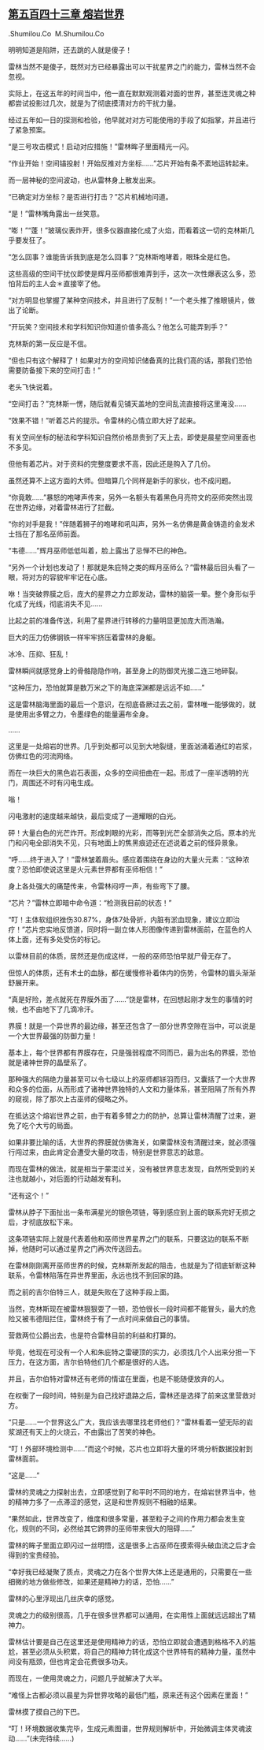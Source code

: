 ## [第五百四十三章 熔岩世界](https://www.xxbiquge.com/11_11222/8947330.html)


  .Shumilou.Co  M.Shumilou.Co

  明明知道是陷阱，还去跳的人就是傻子！

  雷林当然不是傻子，既然对方已经暴露出可以干扰星界之门的能力，雷林当然不会忽视。

  实际上，在这五年的时间当中，他一直在默默观测着对面的世界，甚至连灵魂之种都尝试投影过几次，就是为了彻底摸清对方的干扰力量。

  经过五年如一日的探测和检验，他早就对对方可能使用的手段了如指掌，并且进行了紧急预案。

  “是三号攻击模式！启动对应措施！”雷林眸子里面精光一闪。

  “作业开始！空间锚投射！开始反推对方坐标……”芯片开始有条不紊地运转起来。

  而一层神秘的空间波动，也从雷林身上散发出来。

  “已确定对方坐标？是否进行打击？”芯片机械地问道。

  “是！”雷林嘴角露出一丝笑意。

  “嘭！”“蓬！”玻璃仪表炸开，很多仪器直接化成了火焰，而看着这一切的克林斯几乎要发狂了。

  “怎么回事？谁能告诉我到底是怎么回事？”克林斯咆哮着，眼珠全是红色。

  这些高级的空间干扰仪即使是辉月巫师都很难弄到手，这次一次性爆表这么多，恐怕背后的主人会＊直接宰了他。

  “对方明显也掌握了某种空间技术，并且进行了反制！”一个老头推了推眼镜片，做出了论断。

  “开玩笑？空间技术和学科知识你知道价值多高么？他怎么可能弄到手？”

  克林斯的第一反应是不信。

  “但也只有这个解释了！如果对方的空间知识储备真的比我们高的话，那我们恐怕需要防备接下来的空间打击！”

  老头飞快说着。

  “空间打击？”克林斯一愣，随后就看见铺天盖地的空间乱流直接将这里淹没……

  “效果不错！”听着芯片的提示。令雷林的心情立即大好了起来。

  有关空间坐标的秘法和学科知识自然价格昂贵到了天上去，即使是晨星空间里面也不多见。

  但他有着芯片。对于资料的完整度要求不高，因此还是购入了几份。

  虽然还算不上这方面的大师。但暗算几个同样是新手的家伙，也不成问题。

  “你竟敢……”暴怒的咆哮声传来，另外一名额头有着黑色月亮符文的巫师突然出现在世界边缘，对着雷林进行了拦截。

  “你的对手是我！”伴随着狮子的咆哮和吼叫声，另外一名仿佛是黄金铸造的金发术士挡在了那名巫师前面。

  “韦德……”辉月巫师低低叫着，脸上露出了忌惮不已的神色。

  “另外一个计划也发动了！那就是朱庇特之类的辉月巫师么？”雷林最后回头看了一眼，将对方的容貌牢牢记在心底。

  咻！当突破界膜之后，庞大的星界之力立即发动，雷林的脑袋一晕。整个身形似乎化成了光线，彻底消失不见……

  比起之前的准备传送，利用了星界进行转移的力量明显更加庞大而浩瀚。

  巨大的压力仿佛钢铁一样牢牢挤压着雷林的身躯。

  冰冷、压抑、狂乱！

  雷林瞬间就感觉身上的骨骼隐隐作响，甚至身上的防御灵光接二连三地碎裂。

  “这种压力，恐怕就算是数万米之下的海底深渊都是远远不如……”

  这是雷林脑海里面的最后一个意识，在彻底昏厥过去之前，雷林唯一能够做的，就是使用出多臂之力，令墨绿色的能量遍布全身。

  ……

  这里是一处熔岩的世界。几乎到处都可以见到大地裂缝，里面汹涌着通红的岩浆，仿佛红色的河流网络。

  而在一块巨大的黑色岩石表面，众多的空间扭曲在一起。形成了一座半透明的光门，周围还不时有闪电生成。

  嗡！

  闪电激射的速度越来越快，最后变成了一道耀眼的白光。

  砰！大量白色的光芒炸开。形成刺眼的光彩，而等到光芒全部消失之后。原本的光门和闪电全部消失不见，只有地面上的焦黑痕迹还在述说着之前的怪异景象。

  “呼……终于进入了！”雷林皱着眉头。感应着围绕在身边的大量火元素：“这种浓度？恐怕即使说这里是火元素世界都有巫师相信！”

  身上各处强大的痛楚传来，令雷林闷哼一声，有些弯下了腰。

  “芯片？”雷林立即暗中命令道：“检测我目前的状态！”

  “叮！主体软组织挫伤30.87%，身体7处骨折，内脏有淤血现象，建议立即治疗！”芯片忠实地反馈道，同时将一副立体人形图像传递到雷林面前，在蓝色的人体上面，还有多处受伤的标记。

  以雷林目前的体质，居然还是伤成这样，一般的巫师恐怕早就尸骨无存了。

  但惊人的体质，还有术士的血脉，都在缓慢修补着体内的伤势，令雷林的眉头渐渐舒展开来。

  “真是好险，差点就死在界膜外面了……”饶是雷林，在回想起刚才发生的事情的时候，也不由地下了几滴冷汗。

  界膜！就是一个异世界的最边缘，甚至还包含了一部分世界空隙在当中，可以说是一个大世界最强的防御力量！

  基本上，每个世界都有界膜存在，只是强弱程度不同而已，最为出名的界膜，恐怕就是诸神世界的晶壁系了。

  那种强大的隔绝力量甚至可以令七级以上的巫师都铩羽而归，又囊括了一个大世界和众多的位面，从而形成了诸神世界独特的人文和力量体系，甚至阻隔了所有外界的窥视，除了那次上古巫师的侵略之外。

  在抵达这个熔岩世界之前，由于有着多臂之力的防护，总算让雷林清醒了过来，避免了吃个大亏的局面。

  如果非要比喻的话，大世界的界膜就仿佛海关，如果雷林没有清醒过来，就必须强行闯过来，由此肯定会遭受大量的攻击，特别是世界意志的敌意。

  而现在雷林的做法，就是相当于蒙混过关，没有被世界意志发现，自然所受到的关注也就越小，对后面的行动越发有利。

  “还有这个！”

  雷林从脖子下面扯出一条布满星光的银色项链，等到感应到上面的联系完好无损之后，才彻底放松下来。

  这条项链实际上就是代表着他和巫师世界星界之门的联系，只要这边的联系不断掉，他随时可以通过星界之门再次传送回去。

  在雷林刚刚离开巫师世界的时候，克林斯所发起的阻击，也就是为了彻底斩断这种联系，令雷林陷落在异世界里面，永远也找不到回家的路。

  而之前的吉尔伯特三人，就是失败在了这种手段上面。

  当然，克林斯现在被雷林狠狠耍了一顿，恐怕很长一段时间都不能冒头，最大的危险又被韦德阻拦住，雷林终于有了一点时间来做自己的事情。

  营救两位公爵出去，也是符合雷林目前的利益和打算的。

  毕竟，他现在可没有一个人和朱庇特之雷硬顶的实力，必须找几个人出来分担一下压力，在这方面，吉尔伯特他们几个都是很好的人选。

  并且，吉尔伯特对雷林还有老师的情谊在里面，也是不能随便放弃的人。

  在权衡了一段时间，特别是为自己找好退路之后，雷林还是选择了前来这里营救对方。

  “只是……一个世界这么广大，我应该去哪里找老师他们？”雷林看着一望无际的岩浆湖还有天上的火烧云，不由露出了苦笑的神色。

  “叮！外部环境检测中……”而这个时候，芯片也立即将大量的环境分析数据投射到雷林面前。

  “这是……”

  雷林的灵魂之力探射出去，立即感觉到了和平时不同的地方，在熔岩世界当中，他的精神力多了一点滞涩的感觉，这是和世界规则不相融的结果。

  “果然如此，世界改变了，维度和很多常量，甚至粒子之间的作用力都会发生变化，规则的不同，必然给其它跨界的巫师带来很大的阻碍……”

  雷林的眸子里面立即闪过一丝明悟，这是很多上古巫师在摸索得头破血流之后才会得到的宝贵经验。

  “幸好我已经凝聚了质点，灵魂之力在各个世界大体上还是通用的，只需要在一些细微的地方做些修改，如果还是精神力的话，恐怕……”

  雷林的心里浮现出几丝庆幸的感觉。

  灵魂之力的级别很高，几乎在很多世界都可以通用，在实用性上面就远远超出了精神力。

  雷林估计要是自己在这里还是使用精神力的话，恐怕立即就会遭遇到格格不入的尴尬，甚至必须从头积累，将自己的精神力转化成这个世界特有的精神力量，虽然中间没有瓶颈，但也肯定会花费很多功夫。

  而现在，一使用灵魂之力，问题几乎就解决了大半。

  “难怪上古都必须以晨星为异世界攻略的最低门槛，原来还有这个因素在里面！”

  雷林摸了摸自己的下巴。

  “叮！环境数据收集完毕，生成元素图谱，世界规则解析中，开始微调主体灵魂波动……”(未完待续……)

  
